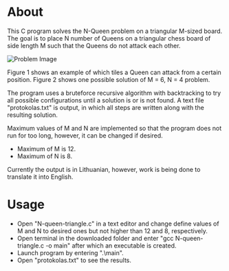 # About
This C program solves the N-Queen problem on a triangular M-sized board. The goal is to place N number of Queens on a triangular chess board of side length M such that the Queens do not attack each other. 

![Problem Image](http://poj.org/images/3091_1.png) 

Figure 1 shows an example of which tiles a Queen can attack from a certain position.
Figure 2 shows one possible solution of M = 6, N = 4 problem.

The program uses a bruteforce recursive algorithm with backtracking to try all possible configurations until a solution is or is not found. A text file "protokolas.txt" is output, in which all steps are written along with the resulting solution.

Maximum values of M and N are implemented so that the program does not run for too long, however, it can be changed if desired.
* Maximum of M is 12.
* Maximum of N is 8.

Currently the output is in Lithuanian, however, work is being done to translate it into English.

# Usage
* Open "N-queen-triangle.c" in a text editor and change define values of M and N to desired ones but not higher than 12 and 8, respectively.
* Open terminal in the downloaded folder and enter "gcc N-queen-triangle.c -o main" after which an executable is created.
* Launch program by entering ".\main".
* Open "protokolas.txt" to see the results.
